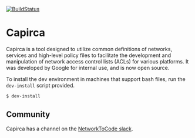 [![BuildStatus](https://travis-ci.org/google/capirca.svg?branch=master)](https://travis-ci.org/google/capirca)
# Capirca

Capirca is a tool designed to utilize common definitions of networks, services and high-level policy files to facilitate the development and manipulation of network access control lists (ACLs) for various platforms. It was developed by Google for internal use, and is now open source.

To install the dev environment in machines that support bash files, run the `dev-install` script provided.

```bash
$ dev-install
```

## Community
Capirca has a channel on the [NetworkToCode slack](https://networktocode.slack.com/).
